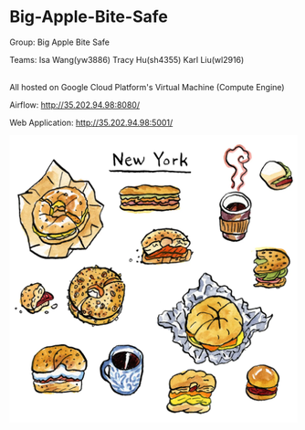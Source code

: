 # Big-Apple-Bite-Safe

Group: Big Apple Bite Safe

Teams:
Isa Wang(yw3886)
Tracy Hu(sh4355)
Karl Liu(wl2916)
<br><br>

All hosted on Google Cloud Platform's Virtual Machine (Compute Engine)

Airflow:
http://35.202.94.98:8080/

Web Application:
http://35.202.94.98:5001/

![apple](deployment/frontend/static/food.webp)

